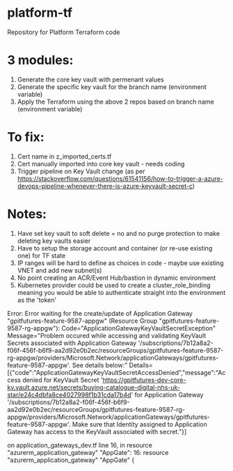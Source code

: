 # platform-tf
Repository for Platform Terraform code

# 3 modules:
1) Generate the core key vault with permenant values
2) Generate the specific key vault for the branch name (environment variable)
3) Apply the Terraform using the above 2 repos based on branch name (environment variable)

# To fix:
1) Cert name in z_imported_certs.tf
2) Cert manually imported into core key vault - needs coding
3) Trigger pipeline on Key Vault change (as per https://stackoverflow.com/questions/61541156/how-to-trigger-a-azure-devops-pipeline-whenever-there-is-azure-keyvault-secret-c)

# Notes: 
1) Have set key vault to soft delete = no and no purge protection to make deleting key vaults easier
2) Have to setup the storage account and container (or re-use existing one) for TF state
3) IP ranges will be hard to define as choices in code - maybe use existing VNET and add new subnet(s)
4) No point creating an ACR/Event Hub/bastion in dynamic environment
5) Kubernetes provider could be used to create a cluster_role_binding meaning you would be able to authenticate straight into the environment as the 'token'




Error: Error waiting for the create/update of Application Gateway "gpitfutures-feature-9587-appgw" (Resource Group "gpitfutures-feature-9587-rg-appgw"): Code="ApplicationGatewayKeyVaultSecretException" Message="Problem occured while accessing and validating KeyVault Secrets associated with Application Gateway '/subscriptions/7b12a8a2-f06f-456f-b6f9-aa2d92e0b2ec/resourceGroups/gpitfutures-feature-9587-rg-appgw/providers/Microsoft.Network/applicationGateways/gpitfutures-feature-9587-appgw'. See details below:" Details=[{"code":"ApplicationGatewayKeyVaultSecretAccessDenied","message":"Access denied for KeyVault Secret 'https://gpitfutures-dev-core-kv.vault.azure.net/secrets/buying-catalogue-digital-nhs-uk-star/e24c4dbfa8ce4027998f1b31cda17b4d' for Application Gateway '/subscriptions/7b12a8a2-f06f-456f-b6f9-aa2d92e0b2ec/resourceGroups/gpitfutures-feature-9587-rg-appgw/providers/Microsoft.Network/applicationGateways/gpitfutures-feature-9587-appgw'. Make sure that Identity assigned to Application Gateway has access to the KeyVault associated with secret."}]        

  on application_gateways_dev.tf line 16, in resource "azurerm_application_gateway" "AppGate":
  16: resource "azurerm_application_gateway" "AppGate" {